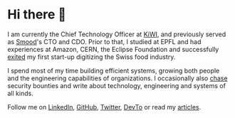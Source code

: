 # Hi there 👋

I am currently the Chief Technology Officer at [KiWI](https://conkiwi.com), and
previously served as [Smood](https://smood.ch)'s CTO and CDO. Prior to that, I
studied at EPFL and had experiences at Amazon, CERN, the Eclipse Foundation and
successfully
[exited](https://agefi.com/actualites/entreprises/la-start-up-genevoise-apety-officialise-son-rachat-par-la-societe-de-livraison-romande-smood)
my first start-up digitizing the Swiss food industry.

I spend most of my time building efficient systems, growing both people and the
engineering capabilities of organizations. I occasionally also
[chase](https://facebook.com/whitehat/thanks) security bounties and write about
technology, engineering and systems of all kinds.

Follow me on [LinkedIn](https://linkedin.com/in/zifeo),
[GitHub](https://github.com/zifeo), [Twitter](https://twitter.com/zifeo),
[DevTo](https://dev.to/zifeo) or read my [articles](https://zifeo.com).
